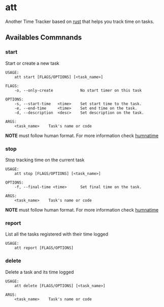 # att

Another Time Tracker based on [rust](https://www.rust-lang.org/) that helps you track time on tasks.

## Availables Commnands
### start

Start or create a new task

```
USAGE:
    att start [FLAGS/OPTIONS] [<task_name>]

FLAGS:
    -o, --only-create            No start timer on this task

OPTIONS:
    -s, --start-time   <time>    Set start time to the task.
    -e, --end-time     <time>    Set end time on the task.
    -d, --description  <desc>    Set description on the task.

ARGS:
    <task_name>    Task's name or code
```

__NOTE__ <time> must follow human format. For more information check [humnatime](https://docs.rs/humantime/2.1.0/humantime/fn.parse_duration.html)
### stop

Stop tracking time on the current task

```
USAGE:
    att stop [FLAGS/OPTIONS] [<task_name>]

OPTIONS:
    -f, --final-time <time>      Set final time on the task.

ARGS:
    <task_name>    Task's name or code
```

__NOTE__ <time> must follow human format. For more information check [humnatime](https://docs.rs/humantime/2.1.0/humantime/fn.parse_duration.html)
### report

List all the tasks registered with their time logged

```
USAGE:
    att report [FLAGS/OPTIONS]
```
### delete

Delete a task and its time logged

```
USAGE:
    att delete [FLAGS/OPTIONS] [<task_name>]

ARGS:
    <task_name>    Task's name or code
```